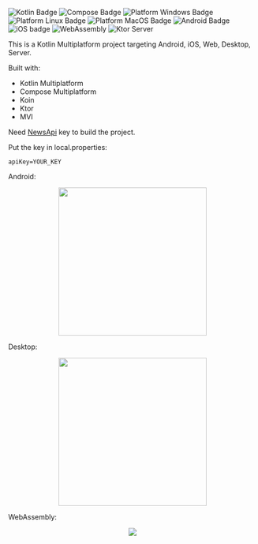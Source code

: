 ![Kotlin Badge](https://img.shields.io/badge/kotlin-v2.0.20-%237F52FF?logo=kotlin)
![Compose Badge](https://img.shields.io/badge/compose_multiplatform-v1.7.0-%234285F4?logo=jetpackcompose)
![Platform Windows Badge](https://img.shields.io/badge/platform-windows-%230078D4?logo=windows)
![Platform Linux Badge](https://img.shields.io/badge/platform-Linux-%23FCC624?logo=linux)
![Platform MacOS Badge](https://img.shields.io/badge/platform-macOS-%23000000?logo=macos)
![Android Badge](https://img.shields.io/badge/platform-Android-%2334A853?logo=android)
![iOS badge](https://img.shields.io/badge/platform-iOS-23000000?logo=ios&color=%23000000)
![WebAssembly](https://img.shields.io/badge/platform-WebAssembly-23000000?logo=webassembly&color=%23654FF0)
![Ktor Server](https://img.shields.io/badge/platform-Ktor_server-23000000?logo=ktor&color=%23087CFA)

This is a Kotlin Multiplatform project targeting Android, iOS, Web, Desktop, Server.

Built with:

 * Kotlin Multiplatform
 * Compose Multiplatform
 * Koin
 * Ktor
 * MVI

Need [NewsApi](https://newsapi.org/) key to build the project.

Put the key in local.properties:
```
apiKey=YOUR_KEY
```

Android:

<p align="center">
  <img src="https://i.imgur.com/KBdsGMe.png" width="300" />
</p>

Desktop:

<p align="center">
  <img src="https://i.imgur.com/1UAj5gW.png" width="300" />
</p>

WebAssembly:

<p align="center">
  <img src="https://i.imgur.com/AU7iTin.png" />
</p>
